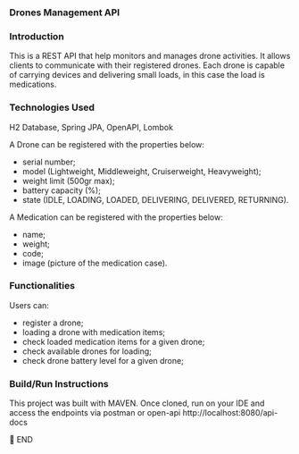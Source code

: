 ### Drones Management API

### Introduction
This is a REST API that help monitors and manages drone activities.
It allows clients to communicate with their registered drones. 
Each drone is capable of carrying devices and delivering small loads, in this case the load is medications.

### Technologies Used
H2 Database,
Spring JPA,
OpenAPI,
Lombok


A Drone can be registered with the properties below:
- serial number;
- model (Lightweight, Middleweight, Cruiserweight, Heavyweight);
- weight limit (500gr max);
- battery capacity (%);
- state (IDLE, LOADING, LOADED, DELIVERING, DELIVERED, RETURNING).

A Medication can be registered with the properties below:
- name;
- weight;
- code;
- image (picture of the medication case).

### Functionalities
Users can:
- register a drone;
- loading a drone with medication items;
- check loaded medication items for a given drone;
- check available drones for loading;
- check drone battery level for a given drone;


### Build/Run Instructions

This project was built with MAVEN.
Once cloned, run on your IDE and access the endpoints via postman or open-api
http://localhost:8080/api-docs

:scroll: END
